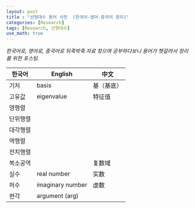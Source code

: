 ```yaml
---
layout: post
title : "선형대수 용어 사전  (한국어-영어-중국어 정리)"
categories: [Research]
tags: [Research, 선형대수]
use_math: true
---
```


_한국어로, 영어로, 중국어로 뒤죽박죽 자료 찾으며 공부하다보니 용어가 헷갈려서 정리를 위한 포스팅._



| 한국어 | English | 中文 |
| ------ | ----------- | ----- |
| 기저 | basis | 基（基底） |
| 고유값 | eigenvalue | 特征值 |
| 영행렬 |
| 단위행렬 |
| 대각행렬 |
| 역행렬 |
| 전치행렬 |
| 복소공역 |  | 复数域 |
| 실수 | real number | 实数 |
| 허수 | imaginary number | 虚数 |
| 편각 | argument (arg) |  |
